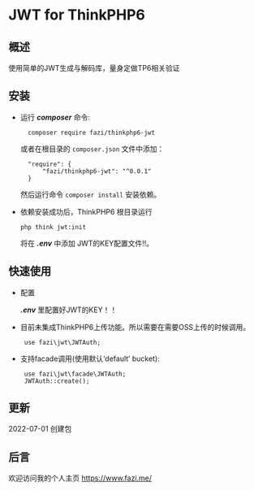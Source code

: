 # JWT for ThinkPHP6

## 概述

使用简单的JWT生成与解码库，量身定做TP6相关验证

## 安装

- 运行 ***composer*** 命令:

        composer require fazi/thinkphp6-jwt

   或者在根目录的 `composer.json` 文件中添加：

        "require": {
            "fazi/thinkphp6-jwt": "^0.0.1"
        }
        
   然后运行命令 `composer install` 安装依赖。
   
-   依赖安装成功后，ThinkPHP6 根目录运行
        
        php think jwt:init
        
    将在 ***.env*** 中添加 JWT的KEY配置文件!!。
   
 ## 快速使用
 
 - 配置
 
    ***.env*** 里配置好JWT的KEY！！
    
    
             
 - 目前未集成ThinkPHP6上传功能。所以需要在需要OSS上传的时候调用。
 
        use fazi\jwt\JWTAuth; 
        
        
 - 支持facade调用(使用默认‘default’ bucket):
 
        use fazi\jwt\facade\JWTAuth;
        JWTAuth::create();
 
## 更新
2022-07-01 创建包


## 后言

欢迎访问我的个人主页 https://www.fazi.me/
